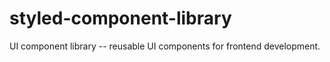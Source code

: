 # styled-component-library
UI component library -- reusable UI components for frontend development.
